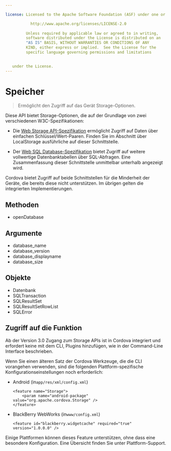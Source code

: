 ```yaml
---

license: Licensed to the Apache Software Foundation (ASF) under one or more contributor license agreements. See the NOTICE file distributed with this work for additional information regarding copyright ownership. The ASF licenses this file to you under the Apache License, Version 2.0 (the "License"); you may not use this file except in compliance with the License. You may obtain a copy of the License at

           http://www.apache.org/licenses/LICENSE-2.0
    
         Unless required by applicable law or agreed to in writing,
         software distributed under the License is distributed on an
         "AS IS" BASIS, WITHOUT WARRANTIES OR CONDITIONS OF ANY
         KIND, either express or implied.  See the License for the
         specific language governing permissions and limitations
    

   under the License.
---
```


# Speicher

> Ermöglicht den Zugriff auf das Gerät Storage-Optionen.

Diese API bietet Storage-Optionen, die auf der Grundlage von zwei verschiedenen W3C-Spezifikationen:

*   Die [Web Storage API-Spezifikation][1] ermöglicht Zugriff auf Daten über einfachen Schlüssel/Wert-Paaren. Finden Sie im Abschnitt über LocalStorage ausführliche auf dieser Schnittstelle.

*   Der [Web SQL Database-Spezifikation][2] bietet Zugriff auf weitere vollwertige Datenbanktabellen über SQL-Abfragen. Eine Zusammenfassung dieser Schnittstelle unmittelbar unterhalb angezeigt wird.

 [1]: http://dev.w3.org/html5/webstorage/
 [2]: http://dev.w3.org/html5/webdatabase/

Cordova bietet Zugriff auf beide Schnittstellen für die Minderheit der Geräte, die bereits diese nicht unterstützen. Im übrigen gelten die integrierten Implementierungen.

## Methoden

*   openDatabase

## Argumente

*   database_name
*   database_version
*   database_displayname
*   database_size

## Objekte

*   Datenbank
*   SQLTransaction
*   SQLResultSet
*   SQLResultSetRowList
*   SQLError

## Zugriff auf die Funktion

Ab der Version 3.0 Zugang zum Storage APIs ist in Cordova integriert und erfordert keine mit dem CLI, Plugins hinzufügen, wie in der Command-Line Interface beschrieben.

Wenn Sie einen älteren Satz der Cordova Werkzeuge, die die CLI vorangehen verwenden, sind die folgenden Plattform-spezifische Konfigurationseinstellungen noch erforderlich:

*   Android (in`app/res/xml/config.xml`)
    
        <feature name="Storage">
            <param name="android-package" value="org.apache.cordova.Storage" />
        </feature>
        

*   BlackBerry WebWorks (in`www/config.xml`)
    
        <feature id="blackberry.widgetcache" required="true" version="1.0.0.0" />
        

Einige Plattformen können dieses Feature unterstützen, ohne dass eine besondere Konfiguration. Eine Übersicht finden Sie unter Plattform-Support.